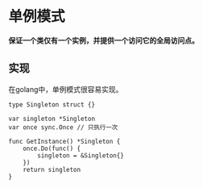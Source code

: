 # 单例模式

**保证一个类仅有一个实例，并提供一个访问它的全局访问点。**

## 实现

在golang中，单例模式很容易实现。

```text
type Singleton struct {}

var singleton *Singleton
var once sync.Once // 只执行一次

func GetInstance() *Singleton {
    once.Do(func() {
        singleton = &Singleton{}
    })
    return singleton
}
```

